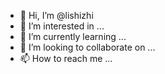 - 👋 Hi, I’m @lishizhi
- 👀 I’m interested in ...
- 🌱 I’m currently learning ...
- 💞️ I’m looking to collaborate on ...
- 📫 How to reach me ...

<!---
lishizhi/lishizhi is a ✨ special ✨ repository because its `README.md` (this file) appears on your GitHub profile.
You can click the Preview link to take a look at your changes.
--->
